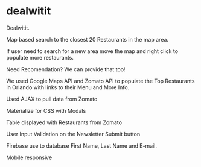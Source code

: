 # dealwitit
<p>Dealwitit.</p>
<p>Map based search to the closest 20 Restaurants in the map area.</p>
<p>If user need to search for a new area move the map and right click to populate more restaurants.</p>
<p>Need Recomendation? We can provide that too!</p>

<p>We used Google Maps API and Zomato API to populate the Top Restaurants in Orlando with links to their Menu and More Info.</p>
<p>Used AJAX to pull data from Zomato</p>
<p>Materialize for CSS with Modals</p>
<p>Table displayed with Restaurants from Zomato</p>
<p>User Input Validation on the Newsletter Submit button</p>
<p>Firebase use to database First Name, Last Name and E-mail.</p>
<p>Mobile responsive</p>
